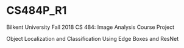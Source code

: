 # CS484P_R1

Bilkent University Fall 2018 CS 484: Image Analysis Course Project

Object Localization and Classification Using Edge Boxes and ResNet